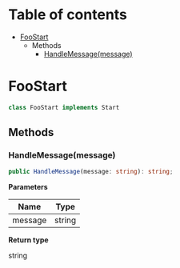 # Table of contents

* [FooStart][ClassDeclaration-1]
    * Methods
        * [HandleMessage(message)][MethodDeclaration-6]

# FooStart

```typescript
class FooStart implements Start
```
## Methods

### HandleMessage(message)

```typescript
public HandleMessage(message: string): string;
```

**Parameters**

| Name    | Type   |
| ------- | ------ |
| message | string |

**Return type**

string

[ClassDeclaration-1]: foostart.md#foostart
[MethodDeclaration-6]: foostart.md#handlemessagemessage